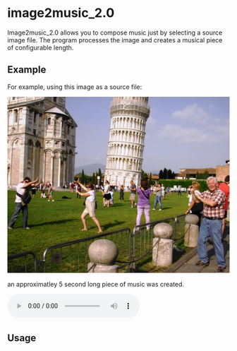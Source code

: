 # image2music_2.0

Image2music_2.0 allows you to compose music just by selecting a source image file. The program processes the image and creates a musical piece of configurable length. 

## Example
For example, using this image as a source file:

![Tourists Image](/tourists.jpg)

an approximatley 5 second long piece of music was created.

![Tourists Song](https://www.dropbox.com/s/2p9y2qy7afz5j9m/tourists.wav?dl=0)


## Usage
